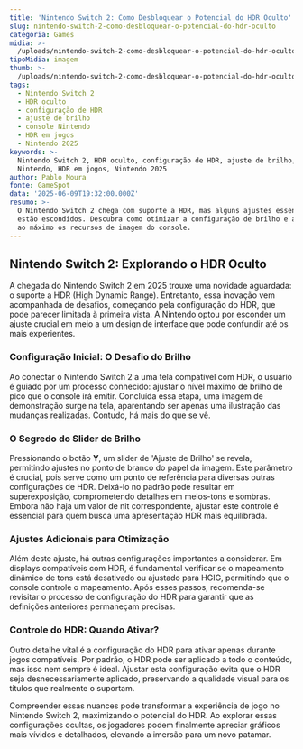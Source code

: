 ```yaml
---
title: 'Nintendo Switch 2: Como Desbloquear o Potencial do HDR Oculto'
slug: nintendo-switch-2-como-desbloquear-o-potencial-do-hdr-oculto
categoria: Games
midia: >-
  /uploads/nintendo-switch-2-como-desbloquear-o-potencial-do-hdr-oculto-thumb.png
tipoMidia: imagem
thumb: >-
  /uploads/nintendo-switch-2-como-desbloquear-o-potencial-do-hdr-oculto-thumb.png
tags:
  - Nintendo Switch 2
  - HDR oculto
  - configuração de HDR
  - ajuste de brilho
  - console Nintendo
  - HDR em jogos
  - Nintendo 2025
keywords: >-
  Nintendo Switch 2, HDR oculto, configuração de HDR, ajuste de brilho, console
  Nintendo, HDR em jogos, Nintendo 2025
author: Pablo Moura
fonte: GameSpot
data: '2025-06-09T19:32:00.000Z'
resumo: >-
  O Nintendo Switch 2 chega com suporte a HDR, mas alguns ajustes essenciais
  estão escondidos. Descubra como otimizar a configuração de brilho e aproveitar
  ao máximo os recursos de imagem do console.
---
```


## Nintendo Switch 2: Explorando o HDR Oculto

A chegada do Nintendo Switch 2 em 2025 trouxe uma novidade aguardada: o suporte a HDR (High Dynamic Range). Entretanto, essa inovação vem acompanhada de desafios, começando pela configuração do HDR, que pode parecer limitada à primeira vista. A Nintendo optou por esconder um ajuste crucial em meio a um design de interface que pode confundir até os mais experientes.

### Configuração Inicial: O Desafio do Brilho

Ao conectar o Nintendo Switch 2 a uma tela compatível com HDR, o usuário é guiado por um processo conhecido: ajustar o nível máximo de brilho de pico que o console irá emitir. Concluída essa etapa, uma imagem de demonstração surge na tela, aparentando ser apenas uma ilustração das mudanças realizadas. Contudo, há mais do que se vê.

### O Segredo do Slider de Brilho

Pressionando o botão **Y**, um slider de 'Ajuste de Brilho' se revela, permitindo ajustes no ponto de branco do papel da imagem. Este parâmetro é crucial, pois serve como um ponto de referência para diversas outras configurações de HDR. Deixá-lo no padrão pode resultar em superexposição, comprometendo detalhes em meios-tons e sombras. Embora não haja um valor de nit correspondente, ajustar este controle é essencial para quem busca uma apresentação HDR mais equilibrada.

### Ajustes Adicionais para Otimização

Além deste ajuste, há outras configurações importantes a considerar. Em displays compatíveis com HDR, é fundamental verificar se o mapeamento dinâmico de tons está desativado ou ajustado para HGIG, permitindo que o console controle o mapeamento. Após esses passos, recomenda-se revisitar o processo de configuração do HDR para garantir que as definições anteriores permaneçam precisas.

### Controle do HDR: Quando Ativar?

Outro detalhe vital é a configuração do HDR para ativar apenas durante jogos compatíveis. Por padrão, o HDR pode ser aplicado a todo o conteúdo, mas isso nem sempre é ideal. Ajustar esta configuração evita que o HDR seja desnecessariamente aplicado, preservando a qualidade visual para os títulos que realmente o suportam.

Compreender essas nuances pode transformar a experiência de jogo no Nintendo Switch 2, maximizando o potencial do HDR. Ao explorar essas configurações ocultas, os jogadores podem finalmente apreciar gráficos mais vívidos e detalhados, elevando a imersão para um novo patamar.
